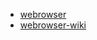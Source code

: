 - [webrowser](https://github.com/skybosi/webrowser)
- [webrowser-wiki](https://github.com/skybosi/webrowser/wiki)